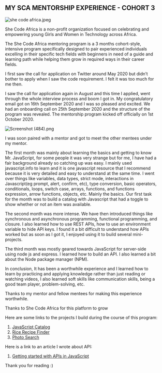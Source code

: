 ## MY SCA MENTORSHIP EXPERIENCE - COHORT 3


![she code africa.jpeg](https://cdn.hashnode.com/res/hashnode/image/upload/v1608569548867/MmPIukNZ6.jpeg)

She Code Africa is a non-profit organization focused on celebrating and empowering young Girls and Women in Technology across Africa.

The She Code Africa mentoring program is a 3 months cohort-style, intensive program specifically designed to pair experienced individuals excelling in their specific tech fields with beginners in need of a guide and learning path while helping them grow in required ways in their career fields.

I first saw the call for application on Twitter around May 2020 but didn’t bother to apply when I saw the code requirement. I felt it was too much for me then.

I saw the call for application again in August and this time I applied, went through the whole interview process and boom I got in. My congratulatory email got on 16th September 2020 and I was so pleased and excited. We had an onboarding call on 25th  September 2020 and the structure of the program was revealed. The mentorship program kicked off officially on 1st October 2020.

![Screenshot (484).png](https://cdn.hashnode.com/res/hashnode/image/upload/v1608569921549/w-3Kbna-m.png)

I was soon paired with a mentor and got to meet the other mentees under my mentor. 

The first month was mainly about learning the basics and getting to know Mr.  JavaScript, for some people it was very strange but for me, I have had a fair background already so catching up was easy. I mainly used javascript.info to learn and it is one javascript resource that I recommend because it is very detailed and easy to understand at the same time.  I went over things like variables, data types, strict mode, interactions in Javascript(eg prompt, alert, confirm, etc), type conversion, basic operators, conditionals, loops, switch case, arrays, functions, and functions expression, arrow functions, objects, etc. Mainly the basics. Our first task for the month was to build a catalog with Javascript that had a toggle to show whether or not an item was available.

The second month was more intense. We have then introduced things like synchronous and asynchronous programming, functional programming, and closure. I also learned how to use REST APIs, how to use an environment variable to hide API keys. I found it a bit difficult to understand how APIs worked but as soon as I got it, I enjoyed using it to build several mini-projects.

The third month was mostly geared towards JavaScript for server-side using node js and express. I learned how to build an API. I also learned a bit about the Node package manager (NPM).

In conclusion, It has been a worthwhile experience and I learned how to learn by practicing and applying knowledge rather than just reading or watching videos, I also learned soft skills like communication skills, being a good team player, problem-solving, etc.

Thanks to my mentor and fellow mentees for making this experience worthwhile.

Thanks to She Code Africa for this platform to grow

Here are some links to the projects I build during the course of this program:
1.  [JavaScript Catalog](https://glory-praise-sca-assessment-1.netlify.app/) 
2.  [Rice Recipe Finder](https://sca-assessment-2-giipee.netlify.app/) 
3.  [Photo Search](https://photosearch.netlify.app/)  

Here is a link to an article I wrote about API:
1.  [Getting started with APIs in JavaScript](https://emmaglorypraise.medium.com/getting-started-with-apis-in-javascript-254a9b3c6132) 

Thank you for reading :)

 


